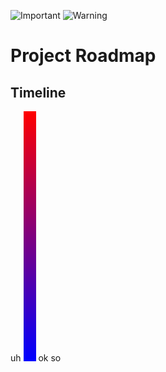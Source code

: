 ![Important](https://img.shields.io/badge/IMPORTANT-purple)
![Warning](https://img.shields.io/badge/WARNING-yellow)


# Project Roadmap

## Timeline

uh
![Gradient](example.svg) ok so

